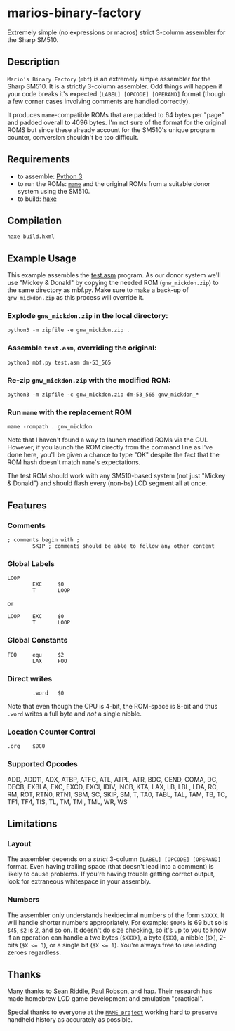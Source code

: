 # marios-binary-factory
Extremely simple (no expressions or macros) strict 3-column assembler for the Sharp SM510.

## Description

`Mario's Binary Factory` (`mbf`) is an extremely simple assembler for the Sharp SM510. It is a strictly 3-column assembler. Odd things will happen if your code breaks it's expected `[LABEL] [OPCODE] [OPERAND]` format (though a few corner cases involving comments are handled correctly).

It produces `mame`-compatible ROMs that are padded to 64 bytes per "page" and padded overall to 4096 bytes. I'm not sure of the format for the original ROMS but since these already account for the SM510's unique program counter, conversion shouldn't be too difficult.

## Requirements

* to assemble: [Python 3](https://www.python.org/)
* to run the ROMs: [`mame`](http://mamedev.org/) and the original ROMs from a suitable donor system using the SM510.
* to build: [haxe](https://haxe.org "Home - Haxe - The Cross-platform Toolkit")

## Compilation

```
haxe build.hxml
```

## Example Usage

This example assembles the [test.asm](https://github.com/trevorjay/marios-binary-factory/blob/master/test.asm) program. As our donor system we'll use "Mickey & Donald" by copying the needed ROM (`gnw_mickdon.zip`) to the same directory as mbf.py. Make sure to make a back-up of `gnw_mickdon.zip` as this process will override it.

### Explode `gnw_mickdon.zip` in the local directory:

```
python3 -m zipfile -e gnw_mickdon.zip .
```

### Assemble `test.asm`, overriding the original: 

```
python3 mbf.py test.asm dm-53_565
```

### Re-zip `gnw_mickdon.zip` with the modified ROM: 

```
python3 -m zipfile -c gnw_mickdon.zip dm-53_565 gnw_mickdon_*
```

### Run `mame` with the replacement ROM

```
mame -rompath . gnw_mickdon
```

Note that I haven't found a way to launch modified ROMs via the GUI. However, if you launch the ROM directly from the command line as I've done here, you'll be given a chance to type "OK" despite the fact that the ROM hash doesn't match `mame`'s expectations.

The test ROM should work with any SM510-based system (not just "Mickey & Donald") and should flash every (non-bs) LCD segment all at once.

## Features

### Comments

```
; comments begin with ;
        SKIP ; comments should be able to follow any other content
```

### Global Labels

```
LOOP
        EXC     $0
        T       LOOP
```

or

```
LOOP    EXC     $0
        T       LOOP
```

### Global Constants

```
FOO     equ     $2
        LAX     FOO
```

### Direct writes

```
        .word   $0
```

Note that even though the CPU is 4-bit, the ROM-space is 8-bit and thus `.word` writes a full byte and _not_ a single nibble.

### Location Counter Control

```
.org    $DC0
```

### Supported Opcodes

ADD, ADD11, ADX, ATBP, ATFC, ATL, ATPL, ATR, BDC, CEND, COMA, DC, DECB, EXBLA, EXC, EXCD, EXCI, IDIV, INCB, KTA, LAX, LB, LBL, LDA, RC, RM, ROT, RTN0, RTN1, SBM, SC, SKIP, SM, T, TA0, TABL, TAL, TAM, TB, TC, TF1, TF4, TIS, TL, TM, TMI, TML, WR, WS

## Limitations

### Layout

The assembler depends on a _strict_ 3-column `[LABEL] [OPCODE] [OPERAND]` format. Even having trailing space (that doesn't lead into a comment) is likely to cause problems. If you're having trouble getting correct output, look for extraneous whitespace in your assembly.

### Numbers

The assembler only understands hexidecimal numbers of the form `$XXXX`. It will handle shorter numbers appropriately. For example: `$0045` is 69 but so is `$45`, `$2` is 2, and so on. It doesn't do size checking, so it's up to you to know if an operation can handle a two bytes (`$XXXX`), a byte (`$XX`), a nibble (`$X`), 2-bits (`$X <= 3`), or a single bit (`$X <= 1`). You're always free to use leading zeroes regardless.

## Thanks

Many thanks to [Sean Riddle](http://www.seanriddle.com/), [Paul Robson](https://www.blogger.com/profile/12278875872815047472), and [hap](https://github.com/happppp). Their research has made homebrew LCD game development and emulation "practical". 

Special thanks to everyone at the [`MAME project`](https://github.com/mamedev/mame) working hard to preserve handheld history as accurately as possible.
